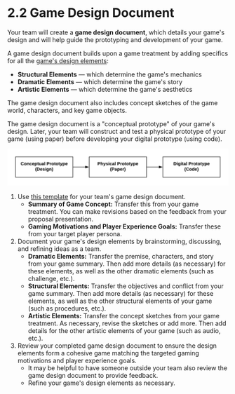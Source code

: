 # 2.2 Game Design Document

Your team will create a **game design document**, which details your game's design and will help guide the prototyping and development of your game.

A game design document builds upon a game treatment by adding specifics for all the [game's design elements](https://drive.google.com/open?id=1bUkdyClNAGLFySKMruNOeGyqbKr3Byjk):

* **Structural Elements** — which determine the game's mechanics
* **Dramatic Elements** — which determine the game's story
* **Artistic Elements** — which determine the game's aesthetics

The game design document also includes concept sketches of the game world, characters, and key game objects.

The game design document is a "conceptual prototype" of your game's design. Later, your team will construct and test a physical prototype of your game \(using paper\) before developing your digital prototype \(using code\).

![](../assets/game-prototype-stages.png)

1. Use [this template](https://drive.google.com/open?id=1u7UC1w3y59I1qJS-AW6A3rn0QKfu6Evh_QtdEFUDG_8) for your team's game design document.
   * **Summary of Game Concept:**  Transfer this from your game treatment. You can make revisions based on the feedback from your proposal presentation.
   * **Gaming Motivations and Player Experience Goals:**  Transfer these from your target player persona.
2. Document your game's design elements by brainstorming, discussing, and refining ideas as a team.
   * **Dramatic Elements:**  Transfer the premise, characters, and story from your game summary. Then add more details \(as necessary\) for these elements, as well as the other dramatic elements \(such as challenge, etc.\).
   * **Structural Elements:**  Transfer the objectives and conflict from your game summary. Then add more details \(as necessary\) for these elements, as well as the other structural elements of your game \(such as procedures, etc.\).
   * **Artistic Elements:**  Transfer the concept sketches from your game treatment. As necessary, revise the sketches or add more. Then add details for the other artistic elements of your game \(such as audio, etc.\).
3. Review your completed game design document to ensure the design elements form a cohesive game matching the targeted gaming motivations and player experience goals.
   * It may be helpful to have someone outside your team also review the game design document to provide feedback.
   * Refine your game's design elements as necessary.

